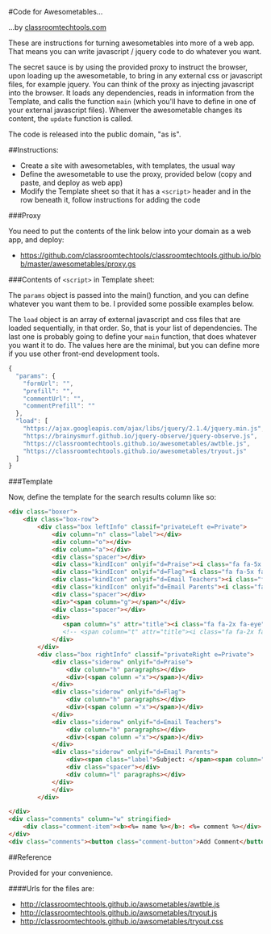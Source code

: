 #Code for Awesometables…

…by [classroomtechtools.com](http://classroomtechtools.com)

These are instructions for turning awesometables into more of a web app. That means you can write javascript / jquery code to do whatever you want.

The secret sauce is by using the provided proxy to instruct the browser, upon loading up the awesometable, to bring in any external css or javascript files, for example jquery. You can think of the proxy as injecting javascript into the browser. It loads any dependencies, reads in information from the Template, and calls the function `main` (which you'll have to define in one of your external javascript files). Whenver the awesometable changes its content, the `update` function is called. 

The code is released into the public domain, "as is".

##Instructions:

* Create a site with awesometables, with templates, the usual way
* Define the awesometable to use the proxy, provided below (copy and paste, and deploy as web app)
* Modify the Template sheet so that it has a `<script>` header and in the row beneath it, follow instructions for adding the code

###Proxy

You need to put the contents of the link below into your domain as a web app, and deploy:

* https://github.com/classroomtechtools/classroomtechtools.github.io/blob/master/awesometables/proxy.gs

###Contents of `<script>` in Template sheet:

The `params` object is passed into the main() function, and you can define whatever you want them to be. I provided some possible examples below. 

The `load` object is an array of external javascript and css files that are loaded sequentially, in that order. So, that is your list of dependencies. The last one is probably going to define your `main` function, that does whatever you want it to do. The values here are the minimal, but you can define more if you use other front-end development tools.

```js
{
  "params": {
    "formUrl": "",
    "prefill": "",
    "commentUrl": "",
    "commentPrefill": ""
  },
  "load": [
    "https://ajax.googleapis.com/ajax/libs/jquery/2.1.4/jquery.min.js",  // jquery
    "https://brainysmurf.github.io/jquery-observe/jquery-observe.js",    // dependency for awtble.js
    "https://classroomtechtools.github.io/awesometables/awtble.js",      // defines functions that trick out our templating
    "https://classroomtechtools.github.io/awesometables/tryout.js"       // application-specific logic (defines main)
  ]
}
```

###Template

Now, define the template for the search results column like so:

```html
<div class="boxer">
    <div class="box-row">
        <div class="box leftInfo" classif="privateLeft e=Private">
            <div column="n" class="label"></div>
            <div column="o"></div>
            <div column="a"></div>
            <div class="spacer"></div>
            <div class="kindIcon" onlyif="d=Praise"><i class="fa fa-5x fa-thumbs-up"></i></div>
            <div class="kindIcon" onlyif="d=Flag"><i class="fa fa-5x fa-flag"></i></div>
            <div class="kindIcon" onlyif="d=Email Teachers"><i class="fa fa-5x fa-envelope-o"></i></div>
            <div class="kindIcon" onlyif="d=Email Parents"><i class="fa fa-5x fa-envelope-square"></i></div>
            <div class="spacer"></div>
            <div>"<span column="g"></span>"</div>
            <div class="spacer"></div>
            <div>
               <span column="s" attr="title"><i class="fa fa-2x fa-eye"></i></span>&nbsp;
               <!-- <span column="t" attr="title"><i class="fa fa-2x fa-pencil"></i></span> -->
            </div>
        </div>
        <div class="box rightInfo" classif="privateRight e=Private">
            <div class="siderow" onlyif="d=Praise">
                <div column="h" paragraphs></div>
                <div>(<span column ="x"></span>)</div>
            </div>
            <div class="siderow" onlyif="d=Flag">
                <div column="h" paragraphs></div>
                <div>(<span column ="x"></span>)</div>
            </div>
            <div class="siderow" onlyif="d=Email Teachers">
                <div column="h" paragraphs></div>
                <div>(<span column ="x"></span>)</div>
            </div>
            <div class="siderow" onlyif="d=Email Parents">
                <div><span class="label">Subject: </span><span column="j"></span></div>
                <div class="spacer"></div>
                <div column="l" paragraphs></div>
            </div>
            </div>
        </div>

</div>
<div class="comments" column="w" stringified>
    <div class="comment-item"><b><%= name %></b>: <%= comment %></div>
</div>
<div class="comments"><button class="comment-button">Add Comment</button></div>
```

##Reference

Provided for your convenience.

####Urls for the files are:

* http://classroomtechtools.github.io/awsometables/awtble.js
* http://classroomtechtools.github.io/awsometables/tryout.js
* http://classroomtechtools.github.io/awsometables/tryout.css
